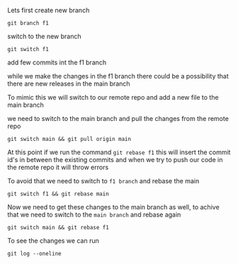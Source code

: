 Lets first create new branch
```
git branch f1
```
switch to the new branch
```
git switch f1
```

add few commits int the f1 branch

while we make the changes in the f1 branch there could be a possibility that there are new releases in the main branch

To mimic this we will switch to our remote repo and add a new file to the main branch

we need to switch to the main branch and pull the changes from the remote repo

```
git switch main && git pull origin main
```

At this point if we run the command `git rebase f1` this will insert the commit id's in between the existing commits and when we try to push our code in the remote repo it will throw errors

To avoid that we need to switch to `f1 branch` and rebase the main

```
git switch f1 && git rebase main
```

Now we need to get these changes to the main branch as well, to achive that we need to switch to the `main branch` and rebase again

```
git switch main && git rebase f1
```

To see the changes we can run

```
git log --oneline
```
